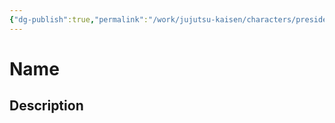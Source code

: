 ```yaml
---
{"dg-publish":true,"permalink":"/work/jujutsu-kaisen/characters/president-plankton/"}
---
```



# Name




## Description


